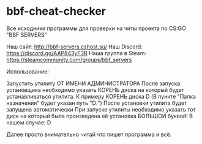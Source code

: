 # bbf-cheat-checker

Все исходники программы для проверки на читы проекта по CS:GO "BBF SERVERS"

Наш сайт: http://bbf-servers.cshost.su/
Наш Discord: https://discord.gg/AAP843yF3R
Наша группа в Steam: https://steamcommunity.com/groups/bbf_servers

Использование:

Запустить утилиту ОТ ИМЕНИ АДМИНИСТРАТОРА
После запуска установщика необходимо указать КОРЕНЬ диска на который будет устанавливаться утилита. К примеру КОРЕНЬ диска D 
(В пункте "Папка назначения" будет указан путь "D:")
После установки утилита будет запущена автоматически
При запуске утилиты необходимо указать тот диск на который была произведена её установка БОЛЬШОЙ буквой! В нашем случае: D

Далее просто внимательно читай что пишет программа и всё.
